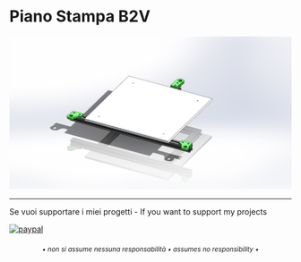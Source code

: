 # Piano Stampa B2V

![1](/images/ass_b2v_piano_stampa.jpg)

---

Se vuoi supportare i miei progetti - If you want to support my projects

[![paypal](https://www.paypalobjects.com/en_US/i/btn/btn_donate_LG.gif)](https://www.paypal.com/donate/?business=WEP7ZAT7WRN88&no_recurring=0&currency_code=EUR)  
<p align="center"><sub><em>• non si assume nessuna responsabilità • assumes no responsibility •</em></sub></p>
